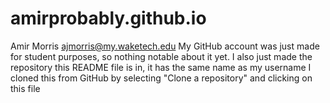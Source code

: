 # amirprobably.github.io
Amir Morris ajmorris@my.waketech.edu
My GitHub account was just made for student purposes, so nothing notable about it yet.
I also just made the repository this README file is in, it has the same name as my username
I cloned this from GitHub by selecting "Clone a repository" and clicking on this file